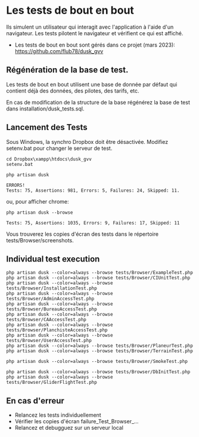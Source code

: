 # Les tests de bout en bout

Ils simulent un utilisateur qui interagit avec l'application à l'aide d'un navigateur. Les tests pilotent le navigateur et vérifient ce qui est affiché. 
 
* Les tests de bout en bout sont gérés dans ce projet (mars 2023): https://github.com/flub78/dusk_gvv

## Régénération de la base de test.

Les tests de bout en bout utilisent une base de donnée par défaut qui contient déjà des données, des pilotes, des tarifs, etc.

En cas de modification de la structure de la base régénérez la base de test dans installation/dusk_tests.sql.


## Lancement des Tests

Sous Windows, la synchro Dropbox doit être désactivée. Modifiez setenv.bat pour changer le serveur de test.

    cd Dropbox\xampp\htdocs\dusk_gvv
    setenv.bat

    php artisan dusk

    ERRORS!
    Tests: 75, Assertions: 981, Errors: 5, Failures: 24, Skipped: 11.
    
ou, pour afficher chrome:

    php artisan dusk --browse

    Tests: 75, Assertions: 1035, Errors: 9, Failures: 17, Skipped: 11

Vous trouverez les copies d'écran des tests dans le répertoire tests/Browser/screenshots.

## Individual test execution

    php artisan dusk --color=always --browse tests/Browser/ExampleTest.php
    php artisan dusk --color=always --browse tests/Browser/CIUnitTest.php
    php artisan dusk --color=always --browse tests/Browser/InstallationTest.php
    php artisan dusk --color=always --browse tests/Browser/AdminAccessTest.php
    php artisan dusk --color=always --browse tests/Browser/BureauAccessTest.php
    php artisan dusk --color=always --browse tests/Browser/CAAccessTest.php
    php artisan dusk --color=always --browse tests/Browser/PlanchisteAccessTest.php
    php artisan dusk --color=always --browse tests/Browser/UserAccessTest.php
    php artisan dusk --color=always --browse tests/Browser/PlaneurTest.php
    php artisan dusk --color=always --browse tests/Browser/TerrainTest.php

    php artisan dusk --color=always --browse tests/Browser/SmokeTest.php

    php artisan dusk --color=always --browse tests/Browser/DbInitTest.php
    php artisan dusk --color=always --browse tests/Browser/GliderFlightTest.php

## En cas d'erreur

* Relancez les tests individuellement
* Vérifier les copies d'écran failure_Test_Browser_...
* Relancez et debugguez sur un serveur local